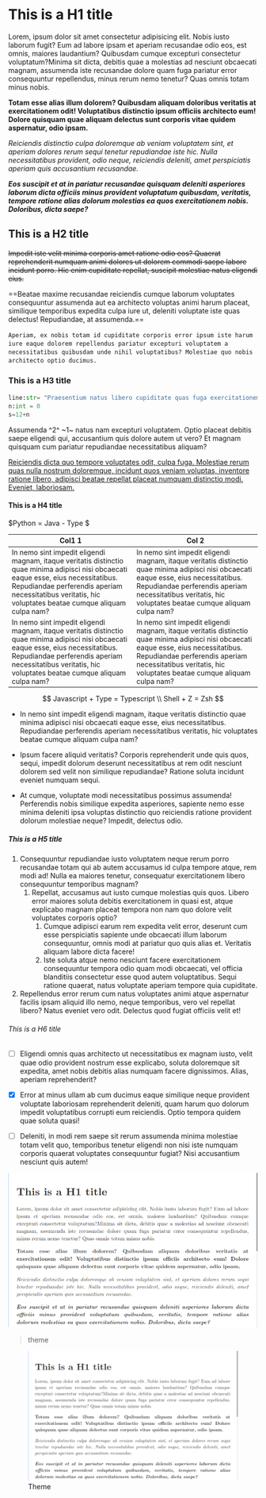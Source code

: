 # This is a H1 title

Lorem, ipsum dolor sit amet consectetur adipisicing elit. Nobis iusto laborum fugit? Eum ad labore ipsam et aperiam recusandae odio eos, est omnis, maiores laudantium? Quibusdam cumque excepturi consectetur voluptatum?Minima sit dicta, debitis quae a molestias ad nesciunt obcaecati magnam, assumenda iste recusandae dolore quam fuga pariatur error consequuntur repellendus, minus rerum nemo tenetur? Quas omnis totam minus nobis.

**Totam esse alias illum dolorem? Quibusdam aliquam doloribus veritatis at exercitationem odit! Voluptatibus distinctio ipsum officiis architecto eum! Dolore quisquam quae aliquam delectus sunt corporis vitae quidem aspernatur, odio ipsam.**

*Reiciendis distinctio culpa doloremque ab veniam voluptatem sint, et aperiam dolores rerum sequi tenetur repudiandae iste hic. Nulla necessitatibus provident, odio neque, reiciendis deleniti, amet perspiciatis aperiam quis accusantium recusandae.*

***Eos suscipit et at in pariatur recusandae quisquam deleniti asperiores laborum dicta officiis minus provident voluptatum quibusdam, veritatis, tempore ratione alias dolorum molestias ea quos exercitationem nobis. Doloribus, dicta saepe?***

## This is a H2 title

~~Impedit iste velit minima corporis amet ratione odio eos? Quaerat reprehenderit numquam animi dolores ut dolorem commodi saepe labore incidunt porro. Hic enim cupiditate repellat, suscipit molestiae natus eligendi eius.~~

==Beatae maxime recusandae reiciendis cumque laborum voluptates consequuntur assumenda aut ea architecto voluptas animi harum placeat, similique temporibus expedita culpa iure ut, deleniti voluptate iste quas delectus! Repudiandae, at assumenda.==

`Aperiam, ex nobis totam id cupiditate corporis error ipsum iste harum iure eaque dolorem repellendus pariatur excepturi voluptatem a necessitatibus quibusdam unde nihil voluptatibus? Molestiae quo nobis architecto optio ducimus.`

### This is a H3 title

```python
line:str= "Praesentium natus libero cupiditate quas fuga exercitationem esse dolorem ut architecto aliquid reprehenderit ullam, ab voluptate eius molestias vero repudiandae sit est tempore asperiores maiores deleniti, mollitia quisquam minima? Eligendi!"
n:int = 0
s=12+n
```

Assumenda ^2^ ~1~ natus nam excepturi voluptatem. Optio placeat debitis saepe eligendi qui, accusantium quis dolore autem ut vero? Et magnam quisquam cum pariatur repudiandae necessitatibus aliquam?

<!--Tenetur maxime labore veritatis aut. Expedita exercitationem ducimus doloremque hic sapiente culpa! Laborum non recusandae nesciunt, blanditiis animi repellendus optio nostrum voluptatum molestiae quidem dolor consequuntur pariatur. Id, vitae adipisci.-->

[Reiciendis dicta quo tempore voluptates odit, culpa fuga. Molestiae rerum quas nulla nostrum doloremque, incidunt quos veniam voluptas, inventore ratione libero, adipisci beatae repellat placeat numquam distinctio modi. Eveniet, laboriosam.](localhost)

#### This is a H4 title

$Python = Java - Type $

| Col1 1                                                       | Col 2                                                        |
| ------------------------------------------------------------ | ------------------------------------------------------------ |
| In nemo sint impedit eligendi magnam, itaque veritatis distinctio quae minima adipisci nisi obcaecati eaque esse, eius necessitatibus. Repudiandae perferendis aperiam necessitatibus veritatis, hic voluptates beatae cumque aliquam culpa nam? | In nemo sint impedit eligendi magnam, itaque veritatis distinctio quae minima adipisci nisi obcaecati eaque esse, eius necessitatibus. Repudiandae perferendis aperiam necessitatibus veritatis, hic voluptates beatae cumque aliquam culpa nam? |
| In nemo sint impedit eligendi magnam, itaque veritatis distinctio quae minima adipisci nisi obcaecati eaque esse, eius necessitatibus. Repudiandae perferendis aperiam necessitatibus veritatis, hic voluptates beatae cumque aliquam culpa nam? | In nemo sint impedit eligendi magnam, itaque veritatis distinctio quae minima adipisci nisi obcaecati eaque esse, eius necessitatibus. Repudiandae perferendis aperiam necessitatibus veritatis, hic voluptates beatae cumque aliquam culpa nam? |

$$
Javascript + Type = Typescript
\\
Shell + Z = Zsh
$$


- In nemo sint impedit eligendi magnam, itaque veritatis distinctio quae minima adipisci nisi obcaecati eaque esse, eius necessitatibus. Repudiandae perferendis aperiam necessitatibus veritatis, hic voluptates beatae cumque aliquam culpa nam?

- Ipsum facere aliquid veritatis? Corporis reprehenderit unde quis quos, sequi, impedit dolorum deserunt necessitatibus at rem odit nesciunt dolorem sed velit non similique repudiandae? Ratione soluta incidunt eveniet numquam sequi.
- At cumque, voluptate modi necessitatibus possimus assumenda! Perferendis nobis similique expedita asperiores, sapiente nemo esse minima deleniti ipsa voluptas distinctio quo reiciendis ratione provident dolorum molestiae neque? Impedit, delectus odio.

##### This is a H5 title

1. Consequuntur repudiandae iusto voluptatem neque rerum porro recusandae totam qui ab autem accusamus id culpa tempore atque, rem modi ad! Nulla ea maiores tenetur, consequatur exercitationem libero consequuntur temporibus magnam?
   1. Repellat, accusamus aut iusto cumque molestias quis quos. Libero error maiores soluta debitis exercitationem in quasi est, atque explicabo magnam placeat tempora non nam quo dolore velit voluptates corporis optio?
      1. Cumque adipisci earum rem expedita velit error, deserunt cum esse perspiciatis sapiente unde obcaecati illum laborum consequuntur, omnis modi at pariatur quo quis alias et. Veritatis aliquam labore dicta facere!
      2. Iste soluta atque nemo nesciunt facere exercitationem consequuntur tempora odio quam modi obcaecati, vel officia blanditiis consectetur esse quod autem voluptatibus. Sequi ratione quaerat, natus voluptate aperiam tempore quia cupiditate.
2. Repellendus error rerum cum natus voluptates animi atque aspernatur facilis ipsam aliquid illo nemo, neque temporibus, vero vel repellat libero? Natus eveniet vero odit. Delectus quod fugiat officiis velit et!

###### This is a H6 title

- [ ] Eligendi omnis quas architecto ut necessitatibus ex magnam iusto, velit quae odio provident nostrum esse explicabo, soluta doloremque sit expedita, amet nobis debitis alias numquam facere dignissimos. Alias, aperiam reprehenderit?

- [x] Error at minus ullam ab cum ducimus eaque similique neque provident voluptate laboriosam reprehenderit deleniti, quam harum quo dolorum impedit voluptatibus corrupti eum reiciendis. Optio tempora quidem quae soluta quasi!

- [ ] Deleniti, in modi rem saepe sit rerum assumenda minima molestiae totam velit quo, temporibus tenetur eligendi non nisi iste numquam corporis quaerat voluptates consequuntur fugiat? Nisi accusantium nesciunt quis autem!

![image-20220128204452749](README.assets/paper-theme-img.png)
> theme

<figure>
  <img src="README.assets/paper-theme-img.png"/>
  <figcaption>Theme</figcaption>
</figure>
